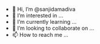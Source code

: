 - 👋 Hi, I’m @sanjidamadiva
- 👀 I’m interested in ...
- 🌱 I’m currently learning ...
- 💞️ I’m looking to collaborate on ...
- 📫 How to reach me ...

<!---
sanjidamadiva/sanjidamadiva is a ✨ special ✨ repository because its `README.md` (this file) appears on your GitHub profile.
You can click the Preview link to take a look at your changes.
--->

